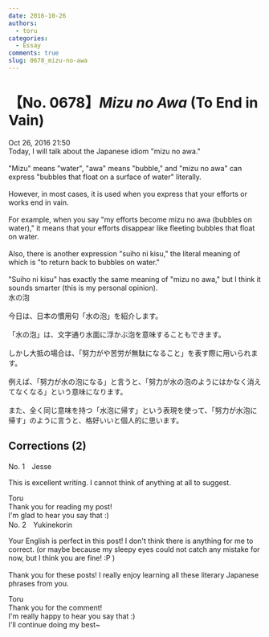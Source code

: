 ```yaml
---
date: 2016-10-26
authors:
  - toru
categories:
  - Essay
comments: true
slug: 0678_mizu-no-awa
---
```


# 【No. 0678】<strong><em>Mizu no Awa</strong></em> (To End in Vain)
<div class="date">Oct 26, 2016 21:50</div>
<div id="post"><div id="body_show_ori">
Today, I will talk about the Japanese idiom "mizu no awa."<br/><br/>"Mizu" means "water", "awa" means "bubble," and "mizu no awa" can express "bubbles that float on a surface of water" literally.<br/><br/>However, in most cases, it is used when you express that your efforts or works end in vain.<br/><br/>For example, when you say "my efforts become mizu no awa (bubbles on water)," it means that your efforts disappear like fleeting bubbles that float on water.<br/><br/>Also, there is another expression "suiho ni kisu," the literal meaning of which is "to return back to bubbles on water."<br/><br/>"Suiho ni kisu" has exactly the same meaning of "mizu no awa," but I think it sounds smarter (this is my personal opinion).
</div></div>

<!-- more -->

<div id="post_ja"><div id="body_show_mo">
水の泡<br/><br/>今日は、日本の慣用句「水の泡」を紹介します。<br/><br/>「水の泡」は、文字通り水面に浮かぶ泡を意味することもできます。<br/><br/>しかし大抵の場合は、「努力がや苦労が無駄になること」を表す際に用いられます。<br/><br/>例えば、「努力が水の泡になる」と言うと、「努力が水の泡のようにはかなく消えてなくなる」という意味になります。<br/><br/>また、全く同じ意味を持つ「水泡に帰す」という表現を使って、「努力が水泡に帰す」のように言うと、格好いいと個人的に思います。
</div></div>

## Corrections (2)
<div id="block"><div class="first_name"> No. 1　<span class="just_name">Jesse</span></div><div id="block2">
<p class="comment_small">
 This is excellent writing. I cannot think of anything at all to suggest.
</p>

</div><div class="name"><span class="just_name">Toru</span><br>
Thank you for reading my post!<br/>I'm glad to hear you say that :)
</div>
</div>
<div id="block"><div class="first_name"> No. 2　<span class="just_name">Yukinekorin</span></div><div id="block2">
<p class="comment_small">
 Your English is perfect in this post! I don't think there is anything for me to correct. (or maybe because my sleepy eyes could not catch any mistake for now, but I think you are fine! :P )
 <br/>
 <br/>
 Thank you for these posts! I really enjoy learning all these literary Japanese phrases from you.
</p>

</div><div class="name"><span class="just_name">Toru</span><br>
Thank you for the comment!<br/>I'm really happy to hear you say that :)<br/>I'll continue doing my best~
</div>
</div>
